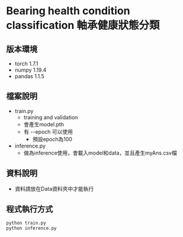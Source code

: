 # Bearing health condition classification 軸承健康狀態分類
## 版本環境
- torch             1.7.1
- numpy             1.19.4 
- pandas            1.1.5 

## 檔案說明
- train.py
  - training and validation
  - 會產生model.pth
  - 有 --epoch 可以使用
    - 預設epoch為100
- inference.py
  - 做為inference使用，會載入model和data，並且產生myAns.csv檔

## 資料說明
- 資料請放在Data資料夾中才能執行

## 程式執行方式
    python train.py
    python inference.py